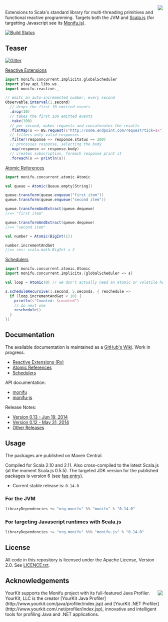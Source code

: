 <img src="https://raw.githubusercontent.com/wiki/monifu/monifu/assets/monifu.png" align="right" />

Extensions to Scala's standard library for multi-threading primitives and functional reactive programming. Targets both the JVM and [Scala.js](http://www.scala-js.org/) (for targetting Javascript see its [Monifu.js](https://github.com/monifu/monifu.js)).

[![Build Status](https://travis-ci.org/monifu/monifu.png?branch=v0.14.0)](https://travis-ci.org/monifu/monifu)

## Teaser

[![Gitter](https://badges.gitter.im/Join%20Chat.svg)](https://gitter.im/monifu/monifu?utm_source=badge&utm_medium=badge&utm_campaign=pr-badge&utm_content=badge)

[Reactive Extensions](https://github.com/monifu/monifu/wiki/Reactive-Extensions-(Rx))

```scala
import monifu.concurrent.Implicits.globalScheduler
import play.api.libs.ws._
import monifu.reactive._

// emits an auto-incremented number, every second
Observable.interval(1.second)
  // drops the first 10 emitted events
  .drop(10) 
  // takes the first 100 emitted events  
  .take(100) 
  // per second, makes requests and concatenates the results
  .flatMap(x => WS.request(s"http://some.endpoint.com/request?tick=$x").get())
  // filters only valid responses
  .filter(response => response.status == 200) 
  // processes response, selecting the body
  .map(response => response.body) 
  // creates subscription, foreach response print it
  .foreach(x => println(x)) 
```

[Atomic References](https://github.com/monifu/monifu/wiki/Atomic-References)

```scala
import monifu.concurrent.atomic.Atomic

val queue = Atomic(Queue.empty[String])

queue.transform(queue.enqueue("first item"))
queue.transform(queue.enqueue("second item"))

queue.transformAndExtract(queue.dequeue)
//=> "first item"

queue.transformAndExtract(queue.dequeue)
//=> "second item"

val number = Atomic(BigInt(1))

number.incrementAndGet
//=> res: scala.math.BigInt = 2
```

[Schedulers](https://github.com/monifu/monifu/wiki/Schedulers)

```scala
import monifu.concurrent.atomic.Atomic
import monifu.concurrent.Implicits.{globalScheduler => s}

val loop = Atomic(0) // we don't actually need an atomic or volatile here

s.scheduleRecursive(1.second, 5.seconds, { reschedule =>
  if (loop.incrementAndGet < 10) {
    println(s"Counted: $counted")
    // do next one
    reschedule()    
  }
})
```

## Documentation

The available documentation is maintained as a [GitHub's Wiki](https://github.com/monifu/monifu/wiki).
Work in progress.

* [Reactive Extensions (Rx)](https://github.com/monifu/monifu/wiki/Reactive-Extensions-%28Rx%29)
* [Atomic References](https://github.com/monifu/monifu/wiki/Atomic-References) 
* [Schedulers](https://github.com/monifu/monifu/wiki/Schedulers) 

API documentation:

* [monifu](http://www.monifu.org/monifu/current/api/)
* [monifu-js](http://www.monifu.org/monifu-js/current/api/)

Release Notes:

* [Version 0.13 - Jun 19, 2014](https://github.com/monifu/monifu/wiki/0.13)
* [Version 0.12 - May 31, 2014](https://github.com/monifu/monifu/wiki/0.12)
* [Other Releases](https://github.com/monifu/monifu/wiki/Release-Notes)

## Usage

The packages are published on Maven Central.

Compiled for Scala 2.10 and 2.11. Also cross-compiled to
the latest Scala.js (at the moment Scala.js 0.5.5). The targeted JDK version
for the published packages is version 6 (see 
[faq entry](https://github.com/monifu/monifu/wiki/Frequently-Asked-Questions#what-javajdk-version-is-required)).

- Current stable release is: `0.14.0`

### For the JVM

```scala
libraryDependencies += "org.monifu" %% "monifu" % "0.14.0"
```

### For targeting Javascript runtimes with Scala.js

```scala
libraryDependencies += "org.monifu" %%% "monifu-js" % "0.14.0"
```

## License

All code in this repository is licensed under the Apache License, Version 2.0.
See [LICENCE.txt](./LICENSE.txt).

## Acknowledgements

<img src="https://raw.githubusercontent.com/wiki/monifu/monifu/assets/yklogo.png" align="right" />
YourKit supports the Monifu project with its full-featured Java Profiler.
YourKit, LLC is the creator [YourKit Java Profiler](http://www.yourkit.com/java/profiler/index.jsp)
and [YourKit .NET Profiler](http://www.yourkit.com/.net/profiler/index.jsp),
innovative and intelligent tools for profiling Java and .NET applications.

